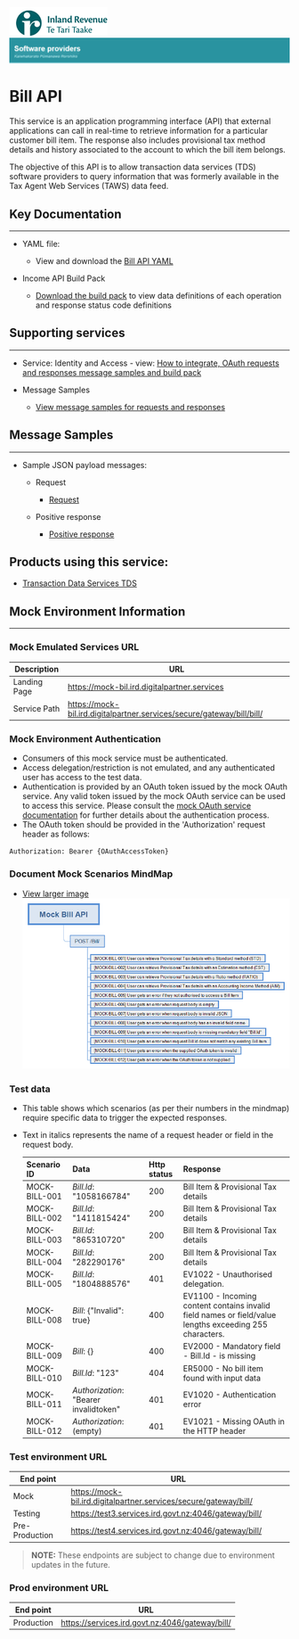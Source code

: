 ![IRD logo](../Images/IRlogo.gif)
![Software Dev](../Images/SoftwareDev.png)

# Bill API

This service is an application programming interface (API) that external applications 
can call in real-time to retrieve information for a particular customer bill item. The 
response also includes provisional tax method details and history associated to the 
account to which the bill item belongs. 
 
The objective of this API is to allow transaction data services (TDS) software providers 
to query information that was formerly available in the Tax Agent Web Services 
(TAWS) data feed. 

## Key Documentation
---
- YAML file:
	- View and download the [Bill API YAML](Bill%20API%202020-03-09.yaml)

- Income API Build Pack 
	- [Download the build pack](Build%20pack%20-%20Bill%20API.pdf) to view data definitions of each operation and response status code definitions
	
## Supporting services
---
- Service: Identity and Access - view: [How to integrate, OAuth requests and responses message samples and build pack](../Service%20-%20Identity%20and%20Access/Latest/)	
	
- Message Samples
	* [View message samples for requests and responses](#-message-samples)

## Message Samples
---
* Sample JSON payload messages:
	* Request
		* [Request](sample%20messages/request.json)
			
	* Positive response
	    * [Positive response](sample%20messages/response_positive_response.json)			
	
## Products using this service:
* [Transaction Data Services TDS](../Product%20-%20Transaction%20Data%20Services/)

## Mock Environment Information
---
### Mock Emulated Services URL
Description | URL
---|---
 Landing Page | https://mock-bil.ird.digitalpartner.services
 Service Path | https://mock-bil.ird.digitalpartner.services/secure/gateway/bill/bill/
### Mock Environment Authentication
   * Consumers of this mock service must be authenticated.
   * Access delegation/restriction is not emulated, and any authenticated user has access to the test data.
   * Authentication is provided by an OAuth token issued by the mock OAuth service. Any valid token issued by the mock OAuth service can be used to access this service. Please consult the [mock OAuth service documentation](https://mock-oauth.ird.digitalpartner.services/) for further details about the authentication process.
   * The OAuth token should be provided in the 'Authorization' request header as follows:
   ```
   Authorization: Bearer {OAuthAccessToken}
   ```
### Document Mock Scenarios MindMap

- [View larger image](images/BillAPI%20Mock%20Service%20Mindmap.png)
![Mock Scenarios](images/BillAPI%20Mock%20Service%20Mindmap.png)

### Test data

* This table shows which scenarios (as per their numbers in the mindmap) require specific data to trigger the expected responses.
* Text in italics represents the name of a request header or field in the request body.

  Scenario ID | Data | Http status | Response 
    --- | --- | --- | ---
    MOCK-BILL-001 | *Bill.Id*: "1058166784" | 200 | Bill Item & Provisional Tax details
    MOCK-BILL-002 | *Bill.Id*: "1411815424" | 200 | Bill Item & Provisional Tax details
    MOCK-BILL-003 | *Bill.Id*: "865310720" | 200 | Bill Item & Provisional Tax details
    MOCK-BILL-004 | *Bill.Id*: "282290176" | 200 | Bill Item & Provisional Tax details
    MOCK-BILL-005 | *Bill.Id*: "1804888576" | 401 | EV1022 - Unauthorised delegation.
    MOCK-BILL-008 | *Bill*: {"Invalid": true} | 400 | EV1100 - Incoming content contains invalid field names or field/value lengths exceeding 255 characters.
    MOCK-BILL-009 | *Bill*: {} | 400 | EV2000 - Mandatory field - Bill.Id  - is missing
    MOCK-BILL-010 | *Bill.Id*: "123" | 404 | ER5000 - No bill item found with input data
    MOCK-BILL-011 | *Authorization*: "Bearer invalidtoken" | 401 | EV1020 - Authentication error
    MOCK-BILL-012 | *Authorization*: (empty) | 401 | EV1021 - Missing OAuth in the HTTP header


### Test environment URL
| End point|  URL|
|--|--|
| Mock | https://mock-bil.ird.digitalpartner.services/secure/gateway/bill/ |
| Testing | https://test3.services.ird.govt.nz:4046/gateway/bill/|    
| Pre-Production | https://test4.services.ird.govt.nz:4046/gateway/bill/ | 

>**NOTE:** These endpoints are subject to change due to environment updates in the future. 

### Prod environment URL
| End point|  URL|
|--|--|
| Production | https://services.ird.govt.nz:4046/gateway/bill/ |
